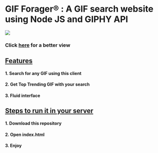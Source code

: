 <h1> GIF Forager® : A GIF search website using Node JS and GIPHY API </h1>

![](https://github.com/ShankarNarayananS/GIF-Forager/blob/master/GIF-Forager.gif)

<h3> Click <a href="https://www.youtube.com/watch?v=q29ftZ00KlE">here</a> for a better view </h3>

<h2><ins>Features</ins></h2>
<h4>1. Search for any GIF using this client </h4>
<h4>2. Get Top Trending GIF with your search </h4>
<h4>3. Fluid interface </h4>

<h2><ins>Steps to run it in your server </ins></h2>
<h4>1. Download this repository</h4>
<h4>2. Open index.html </h4>
<h4>3. Enjoy </h4>
